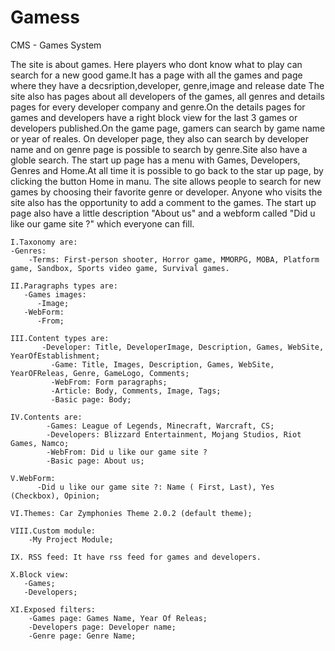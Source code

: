 # Gamess
CMS - Games System

   The site is about games. Here players who dont know what to play can search for a new good game.It has a page with all the games and page where they have a decsription,developer, genre,image and release date  The site also has pages about all developers of the games, all genres and details pages for every developer company and genre.On the details pages for games and developers have a right block view for the last 3 games or developers published.On the game page, gamers can search by game name or year of reales. On developer page, they also can search by developer name and on genre page is possible to search by genre.Site also have a globle search. The start up page has a menu with Games, Developers, Genres and Home.At all time it is possible to go back to the star up page, by clicking the button Home in manu. The site allows people to search for new games by choosing their favorite genre or developer. Anyone who visits the site also has the opportunity to add a comment to the games. The start up page also have a little description "About us" and a webform called "Did u like our game site ?" which everyone can fill.

  
  
    I.Taxonomy are:
    -Genres:
        -Terms: First-person shooter, Horror game, MMORPG, MOBA, Platform game, Sandbox, Sports video game, Survival games.
        
    II.Paragraphs types are:
       -Games images:
          -Image;
       -WebForm:
          -From;      
          
    III.Content types are:
		   -Developer: Title, DeveloperImage, Description, Games, WebSite, YearOfEstablishment;
			 -Game: Title, Images, Description, Games, WebSite, YearOFReleas, Genre, GameLogo, Comments;
			 -WebFrom: Form paragraphs;			  
			 -Article: Body, Comments, Image, Tags;
			 -Basic page: Body;    
       
    IV.Contents are:
			-Games: League of Legends, Minecraft, Warcraft, CS;
			-Developers: Blizzard Entertainment, Mojang Studios, Riot Games, Namco;
			-WebFrom: Did u like our game site ?
			-Basic page: About us;		
      
    V.WebForm:
		  -Did u like our game site ?: Name ( First, Last), Yes (Checkbox), Opinion;
      
    VI.Themes: Car Zymphonies Theme 2.0.2 (default theme);
    
    VIII.Custom module:
        -My Project Module;
        
    IX. RSS feed: It have rss feed for games and developers.
    
    X.Block view:
       -Games;
       -Developers;
       
    XI.Exposed filters:
        -Games page: Games Name, Year Of Releas;
        -Developers page: Developer name;
        -Genre page: Genre Name;
    

